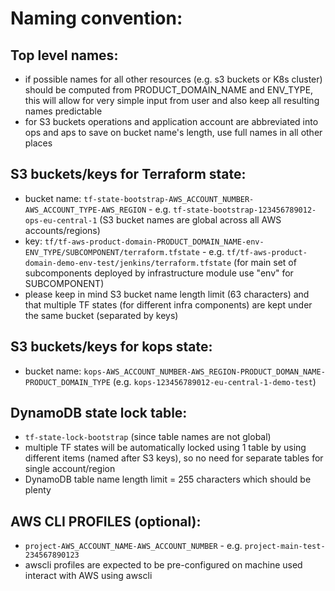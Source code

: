 # Naming convention:

## Top level names:
* if possible names for all other resources (e.g. s3 buckets or K8s cluster) should be computed from PRODUCT_DOMAIN_NAME and ENV_TYPE, this will allow
  for very simple input from user and also keep all resulting names predictable
* for S3 buckets operations and application account are abbreviated into ops and aps to save on bucket name's length, use full names in all other places

## S3 buckets/keys for Terraform state:
* bucket name: `tf-state-bootstrap-AWS_ACCOUNT_NUMBER-AWS_ACCOUNT_TYPE-AWS_REGION` - e.g. `tf-state-bootstrap-123456789012-ops-eu-central-1` (S3 bucket names are global across all AWS accounts/regions)
* key: `tf/tf-aws-product-domain-PRODUCT_DOMAIN_NAME-env-ENV_TYPE/SUBCOMPONENT/terraform.tfstate` - e.g. `tf/tf-aws-product-domain-demo-env-test/jenkins/terraform.tfstate` (for main set of subcomponents deployed by infrastructure module use "env" for SUBCOMPONENT)
* please keep in mind S3 bucket name length limit (63 characters) and that multiple TF states (for different infra components) are kept under the same bucket (separated by keys)

## S3 buckets/keys for kops state:
* bucket name: `kops-AWS_ACCOUNT_NUMBER-AWS_REGION-PRODUCT_DOMAN_NAME-PRODUCT_DOMAIN_TYPE` (e.g. `kops-123456789012-eu-central-1-demo-test`)

## DynamoDB state lock table:
* `tf-state-lock-bootstrap` (since table names are not global)
* multiple TF states will be automatically locked using 1 table by using different items (named after S3 keys), so no need for separate tables for single account/region
* DynamoDB table name length limit = 255 characters which should be plenty

## AWS CLI PROFILES (optional):
* `project-AWS_ACCOUNT_NAME-AWS_ACCOUNT_NUMBER` - e.g.  `project-main-test-234567890123`
* awscli profiles are expected to be pre-configured on machine used interact with AWS using awscli
